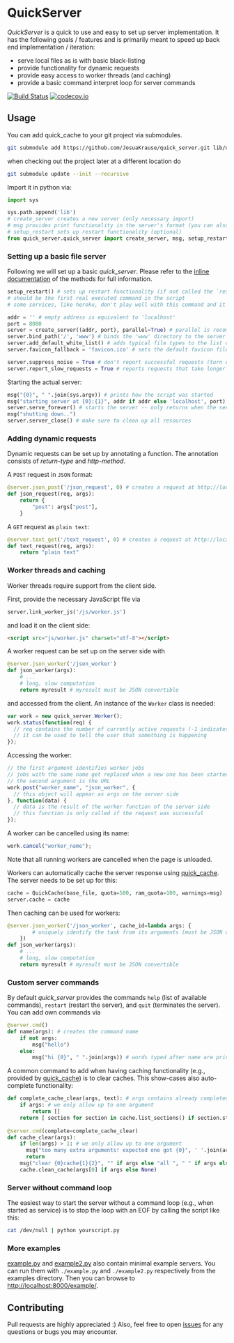 # QuickServer

*QuickServer* is a quick to use and easy to set up server implementation. It has
the following goals / features and is primarily meant to speed up back end
implementation / iteration:

* serve local files as is with basic black-listing
* provide functionality for dynamic requests
* provide easy access to worker threads (and caching)
* provide a basic command interpret loop for server commands

[![Build Status](https://travis-ci.org/JosuaKrause/quick_server.svg?branch=master)](https://travis-ci.org/JosuaKrause/quick_server)
[![codecov.io](https://codecov.io/github/JosuaKrause/quick_server/coverage.svg?branch=master)](https://codecov.io/github/JosuaKrause/quick_server?branch=master)

## Usage

You can add quick_cache to your git project via submodules.

```sh
git submodule add https://github.com/JosuaKrause/quick_server.git lib/quick_server/
```

when checking out the project later at a different location do

```sh
git submodule update --init --recursive
```

Import it in python via:

```python
import sys

sys.path.append('lib')
# create_server creates a new server (only necessary import)
# msg provides print functionality in the server's format (you can also overwrite it for custom message formatting)
# setup_restart sets up restart functionality (optional)
from quick_server.quick_server import create_server, msg, setup_restart
```

### Setting up a basic file server

Following we will set up a basic *quick_server*. Please refer to the [inline documentation](quick_server.py) of the methods for full information.

```python
setup_restart() # sets up restart functionality (if not called the `restart` command of the server needs external help to work)
# should be the first real executed command in the script
# some services, like heroku, don't play well with this command and it should not be called if in such an environment

addr = '' # empty address is equivalent to 'localhost'
port = 8080
server = create_server((addr, port), parallel=True) # parallel is recommended unless your code is not thread-safe
server.bind_path('/', 'www') # binds the 'www' directory to the server's root
server.add_default_white_list() # adds typical file types to the list of files that will be served; you can use server.add_file_patterns to add more file types
server.favicon_fallback = 'favicon.ico' # sets the default favicon file to the given file on disk (you'll need a file called 'favicon.ico')

server.suppress_noise = True # don't report successful requests (turn off if you want to measure performance)
server.report_slow_requests = True # reports requests that take longer than 5s
```

Starting the actual server:

```python
msg("{0}", " ".join(sys.argv)) # prints how the script was started
msg("starting server at {0}:{1}", addr if addr else 'localhost', port)
server.serve_forever() # starts the server -- only returns when the server stops (e.g., by typing `quit`, `restart`, or `CTRL-C`)
msg("shutting down..")
server.server_close() # make sure to clean up all resources
```

### Adding dynamic requests

Dynamic requests can be set up by annotating a function. The annotation consists of *return-type* and *http-method*.

A `POST` request in `JSON` format:

```python
@server.json_post('/json_request', 0) # creates a request at http://localhost:8080/json_request
def json_request(req, args):
    return {
        "post": args["post"],
    }
```

A `GET` request as `plain text`:

```python
@server.text_get('/text_request', 0) # creates a request at http://localhost:8080/text_request
def text_request(req, args):
    return "plain text"
```

### Worker threads and caching

Worker threads require support from the client side.

First, provide the necessary JavaScript file via

```python
server.link_worker_js('/js/worker.js')
```

and load it on the client side:

```html
<script src="js/worker.js" charset="utf-8"></script>
```

A worker request can be set up on the server side with

```python
@server.json_worker('/json_worker')
def json_worker(args):
    # ...
    # long, slow computation
    return myresult # myresult must be JSON convertible
```

and accessed from the client.
An instance of the `Worker` class is needed:

```javascript
var work = new quick_server.Worker();
work.status(function(req) {
  // req contains the number of currently active requests (-1 indicates an error state)
  // it can be used to tell the user that something is happening
});
```

Accessing the worker:

```javascript
// the first argument identifies worker jobs
// jobs with the same name get replaced when a new one has been started
// the second argument is the URL
work.post("worker_name", "json_worker", {
  // this object will appear as args on the server side
}, function(data) {
  // data is the result of the worker function of the server side
  // this function is only called if the request was successful
});
```

A worker can be cancelled using its name:

```javascript
work.cancel("worker_name");
```

Note that all running workers are cancelled when the page is unloaded.

Workers can automatically cache the server response using [quick_cache](https://github.com/JosuaKrause/quick_cache).
The server needs to be set up for this:

```python
cache = QuickCache(base_file, quota=500, ram_quota=100, warnings=msg)
server.cache = cache
```

Then caching can be used for workers:

```python
@server.json_worker('/json_worker', cache_id=lambda args: {
        # uniquely identify the task from its arguments (must be JSON convertible)
    })
def json_worker(args):
    # ...
    # long, slow computation
    return myresult # myresult must be JSON convertible
```

### Custom server commands

By default *quick_server* provides the commands `help` (list of available commands), `restart` (restart the server), and `quit` (terminates the server).
You can add own commands via

```python
@server.cmd()
def name(args): # creates the command name
    if not args:
        msg("hello")
    else:
        msg("hi {0}", " ".join(args)) # words typed after name are printed here
```

A common command to add when having caching functionality
(e.g., provided by [quick_cache](https://github.com/JosuaKrause/quick_cache))
is to clear caches. This show-cases also auto-complete functionality:

```python
def complete_cache_clear(args, text): # args contains already completed arguments; text the currently started one
    if args: # we only allow up to one argument
        return []
    return [ section for section in cache.list_sections() if section.startswith(text) ] # cache is the quick_cache object
    
@server.cmd(complete=complete_cache_clear)
def cache_clear(args):
    if len(args) > 1: # we only allow up to one argument
      msg("too many extra arguments! expected one got {0}", ' '.join(args))
      return
    msg("clear {0}cache{1}{2}", "" if args else "all ", " " if args else "s", args[0] if args else "")
    cache.clean_cache(args[0] if args else None)
```

### Server without command loop

The easiest way to start the server without a command loop (e.g., when started as service) is
to stop the loop with an EOF by calling the script like this:

```sh
cat /dev/null | python yourscript.py
```

### More examples

[example.py](example/example.py) and [example2.py](example/example2.py) also contain minimal example servers.
You can run them with `./example.py` and `./example2.py` respectively from the examples directory.
Then you can browse to [http://localhost:8000/example/](http://localhost:8000/example/).

## Contributing

Pull requests are highly appreciated :)
Also, feel free to open [issues](https://github.com/JosuaKrause/quick_server/issues) for any questions or bugs you may encounter.
